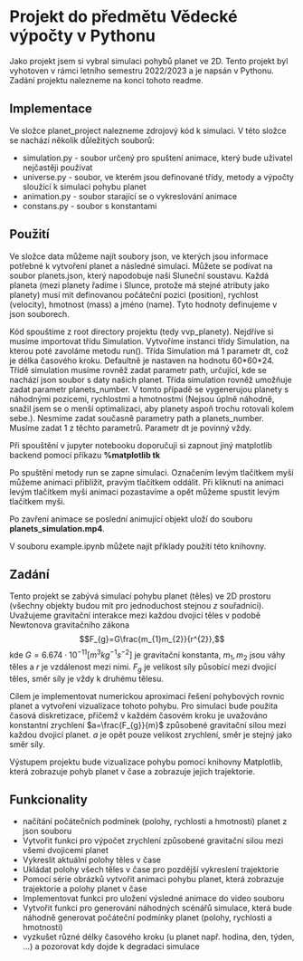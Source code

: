 # Projekt do předmětu Vědecké výpočty v Pythonu
Jako projekt jsem si vybral simulaci pohybů planet ve 2D. Tento projekt byl 
vyhotoven v rámci letního semestru 2022/2023 a je napsán v Pythonu.
Zadání projektu nalezneme na konci tohoto readme.

## Implementace
Ve složce planet_project nalezneme zdrojový kód k simulaci. 
V této složce se nachází několik důležitých souborů:
- simulation.py - soubor určený pro spuštení animace, který bude uživatel nejčastěji používat
- universe.py - soubor, ve kterém jsou definované třídy, metody a výpočty sloužící k simulaci pohybu planet
- animation.py - soubor starající se o vykreslování animace
- constans.py - soubor s konstantami

## Použití 

Ve složce data můžeme najít soubory json, ve kterých jsou informace potřebné k vytvoření planet a následné simulaci.
Můžete se podívat na soubor planets.json, který napodobuje naši Sluneční soustavu. 
Každá planeta (mezi planety řadíme i Slunce, protože má stejné atributy jako planety) musí mit definovanou počáteční 
pozici (position), rychlost (velocity), hmotnost (mass) a jméno (name). Tyto hodnoty definujeme v json souborech.

Kód spouštíme z root directory projektu (tedy vvp_planety). Nejdříve si musíme importovat
třídu Simulation. Vytvoříme instanci třídy Simulation, na kterou poté zavoláme metodu run().
Třída Simulation má 1 parametr dt, což je délka časového kroku. Defaultně je nastaven na hodnotu 60\*60\*24.
Třídě simulation musíme rovněž zadat parametr path, určující, kde se nachází json soubor s daty našich planet. 
Třída simulation rovněž umožňuje zadat parametr planets_number. V tomto případě se 
vygenerujou planety s náhodnými pozicemi, rychlostmi a hmotnostmi (Nejsou úplně náhodně, snažil jsem
se o menší optimalizaci, aby planety aspoň trochu rotovali kolem sebe.).
Nesmíme zadat současně parametry path a planets_number. Musíme zadat 1 z těchto parametrů. Parametr
dt je povinný vždy.

Při spouštění v jupyter notebooku doporučuji si zapnout jiný matplotlib backend pomocí příkazu
**%matplotlib tk**

Po spuštění metody run se zapne simulaci. Označením levým tlačítkem myší můžeme animaci přiblížit, pravým 
tlačítkem oddálit. Při kliknutí na animaci levým tlačítkem myši animaci pozastavíme a opět můžeme
spustit levým tlačítkem myši.

Po zavření animace se poslední animující objekt uloží do souboru **planets_simulation.mp4**.

V souboru example.ipynb můžete najít příklady použítí této knihovny.


## Zadání
Tento projekt se zabývá simulací pohybu planet (těles) ve 2D prostoru
(všechny objekty budou mít pro jednoduchost stejnou $z$ souřadnici).
Uvažujeme gravitační interakce mezi každou dvojicí těles v podobě
Newtonova gravitačního zákona $$F_{g}=G\frac{m_{1}m_{2}}{r^{2}},$$ kde
$G=6.674\cdot10^{-11}\left[m^{3}kg^{-1}s^{-2}\right]$ je gravitační
konstanta, $m_{1},m_{2}$ jsou váhy těles a $r$ je vzdálenost mezi nimi.
$F_{g}$ je velikost síly působící mezi dvojicí těles, směr síly je vždy
k druhému tělesu.

Cílem je implementovat numerickou aproximaci řešení pohybových rovnic
planet a vytvoření vizualizace tohoto pohybu. Pro simulaci bude použita
časová diskretizace, přičemž v každém časovém kroku je uvažováno
konstantní zrychlení $a=\frac{F_{g}}{m}$ způsobené gravitační silou
mezi každou dvojicí planet. $a$ je opět pouze velikost zrychlení, směr
je stejný jako směr síly.

Výstupem projektu bude vizualizace pohybu pomocí knihovny Matplotlib,
která zobrazuje pohyb planet v čase a zobrazuje jejich trajektorie.

## Funkcionality
-   načítání počátečních podmínek (polohy,
    rychlosti a hmotnosti) planet z json souboru
-   Vytvořit funkci pro výpočet zrychlení způsobené gravitační silou
    mezi všemi dvojicemi planet
-   Vykreslit aktuální polohy těles v čase
-   Ukládat polohy všech těles v čase pro pozdější vykreslení
    trajektorie
-   Pomocí série obrázků vytvořit animaci pohybu planet, která zobrazuje
    trajektorie a polohy planet v čase
-   Implementovat funkci pro uložení výsledné animace do video souboru
-   Vytvořit funkci pro generování náhodných scénářů simulace, která
    bude náhodně generovat počáteční podmínky planet (polohy, rychlosti
    a hmotnosti)
-   vyzkušet různé délky časového kroku (u planet např. hodina, den, týden, ...) a pozorovat kdy dojde k degradaci simulace 

